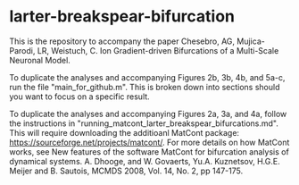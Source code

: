 # larter-breakspear-bifurcation

This is the repository to accompany the paper Chesebro, AG, Mujica-Parodi, LR, Weistuch, C. Ion Gradient-driven Bifurcations of a Multi-Scale Neuronal Model.

To duplicate the analyses and accompanying Figures 2b, 3b, 4b, and 5a-c, run the file "main_for_github.m". This is broken down into sections should you want to focus on a specific result.

To duplicate the analyses and accompanying Figures 2a, 3a, and 4a, follow the instructions in "running_matcont_larter_breakspear_bifurcations.md". This will require downloading the additioanl MatCont package: https://sourceforge.net/projects/matcont/. For more details on how MatCont works, see New features of the software MatCont for bifurcation analysis of dynamical systems. A. Dhooge, and W. Govaerts, Yu.A. Kuznetsov, H.G.E. Meijer and B. Sautois, MCMDS 2008, Vol. 14, No. 2, pp 147-175.
